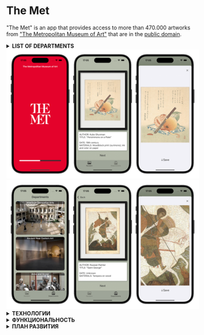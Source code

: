 <h1 id="the-met">The Met</h1>

<p>&quot;The Met&quot; is an app that provides access to more than 470.000 artworks from <a href="https://www.metmuseum.org">&quot;The Metropolitan Museum of Art&quot;</a> that are in the <a href="https://en.wikipedia.org/wiki/Public_domain">public domain</a>.</p>

<details>
<summary><strong>LIST OF DEPARTMENTS</strong></summary>
<li>American Decorative Arts</li>
<li>Ancient Near Eastern Art</li>
<li>Arms and Armor</li>
<li>Arts of Africa, Oceania, and the Americas</li>
<li>Asian Art</li>
<li>The Cloisters</li>
<li>The Costume Institute</li>
<li>Drawings and Prints</li>
<li>Egyptian Art</li>
<li>European Paintings</li>
<li>European Sculpture and Decorative Arts</li>
<li>Greek and Roman Art</li>
<li>Islamic Art</li>
<li>The Robert Lehman Collection</li>
<li>The Libraries</li>
<li>Medieval Art</li>
<li>Musical Instruments</li>
<li>Photographs</li>
<li>Modern Art (mostly not in PD)</li>
</details>

<img src="https://github.com/eldarovsky/The-Met/blob/main/images/Image_01.png" alt="">
<img src="https://github.com/eldarovsky/The-Met/blob/main/images/Image_02.png" alt="">

<details>
<summary><strong>ТЕХНОЛОГИИ</strong></summary>
<li>Архитектура: MVP+C (C - в данном случае Router) и MVC (для одной сцены)</li>
<li>Состав сцены: Assembler, ViewController, Presenter, Router</li>
<li>Взаимодействие файлов сцены через протоколы</li>
<li>Паттерны: singletone, delegate</li>
<li>Целенаправленно использованы только нативные фреймворки: Foundation, UIKit</li>
<li>Верстка интерфейса велась полностью кодом</li>
<li>Хранение данных: UserDefaults для hashValue изображения</li>
<li>Применены кастомные цвета для создания более привлекательного интерфейса</li>
</details>

<details>
<summary><strong>ФУНКЦИОНАЛЬНОСТЬ</strong></summary>
<li>Использованы индикатор загрузки и активности для лучшего UX</li>
<li>Загрузка из сети и отображение изображений с подробной информаций</li>
<li>Масштабирование (по двойному тапу до х2, вручную - до х4) и скроллинг открытого изображения</li>
<li>Возможность сохранения изображений в фотоальбом устройства</li>
<li>Асинхронная ограниченная временем загрузка данных с использованием GCD</li>
<li>Отображение уведомлений при ошибке загрузки, сохранении изображения или повторной попытке</li>
<li>Повторная загрузка по нажатию на кнопку "Retry" в уведомлении, в таблице - потянув ячейки вниз</li>
<li>Предотвращено повторное сохранение изображения в текущей сессии</li>
<li>Реализована тактильная обратная связь при нажатии на кнопку "Next"</li>
<li>Используется анимация появления ячеек таблицы</li>
<li>Цветовая схема приложения задана явно</li>
</details>

<details>
<summary><strong>ПЛАН РАЗВИТИЯ</strong></summary>
<li>Полный перевод приложения в архитектуру MVP</li>
<li>Рассмотреть необходимость использования сторонних фреймворков</li>
<li>Рассмотреть применение Crashlytics</li>
<li>Добавить поиск изображений по ключевым словам (реализовано в MVC на ветке "searchScene")</li>
<li>Реализовать ручную пагинацию для экрана поиска</li>
<li>Добавить возможность голосового набора в поле поиска</li>
<li>Добавить возможность сохранения изображений в избранное</li>
<li>Добавить возможность выбора одной из двух цветовых схем приложения</li>
<li>Добавить возможность включения-отключения звуковых и тактильных эффектов</li>
<li>Добавить обработку сценария отсутствия интернет-соединения</li>
<li>Использование векторных изображений в интерфейсе</li>
<li>Задокументировать код</li>
<li>Добавить тесты</li>
<li>Рефакторинг кода</li>
</details>
